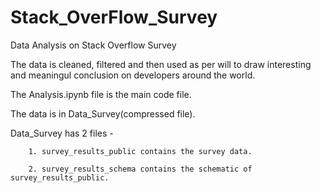 # Stack_OverFlow_Survey
Data Analysis on Stack Overflow Survey 

The data is cleaned, filtered and then used as per will to draw interesting and meaningul conclusion on developers around the world.

The Analysis.ipynb file is the main code file.

The data is in Data_Survey(compressed file).

Data_Survey has 2 files - 

        1. survey_results_public contains the survey data.
        
        2. survey_results_schema contains the schematic of survey_results_public.


